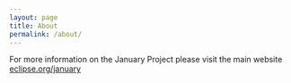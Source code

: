 ```yaml
---
layout: page
title: About
permalink: /about/
---
```


For more information on the January Project please visit the main website [eclipse.org/january](https://www.eclipse.org/january/)
